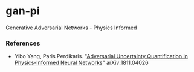 # gan-pi
Generative Adversarial Networks - Physics Informed

### References

  - Yibo Yang, Paris Perdikaris. "[Adversarial Uncertainty Quantification in Physics-Informed Neural Networks](https://arxiv.org/abs/1811.04026)" arXiv:1811.04026
